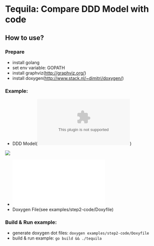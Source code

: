# Tequila: Compare DDD Model with code

## How to use?
### Prepare
* install golang
* set env variable: GOPATH
* install graphviz(http://graphviz.org/)
* install doxygen(http://www.stack.nl/~dimitri/doxygen/)

### Example:
* DDD Model(![dot file](https://github.com/newlee/tequila/blob/master/examples/step2-problem.dot))

![](https://rawgit.com/newlee/tequila/master/examples/step2-problem.png)

* ![Code](/blob/master/examples/step2-code/code.h)
* Doxygen File(see examples/step2-code/Doxyfile)

### Build & Run example:
* generate doxygen dot files:
    `doxygen examples/step2-code/Doxyfile`
* build & run example:
    `go build && ./tequila `
